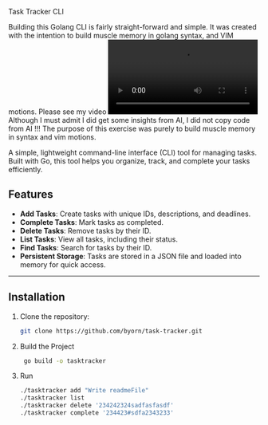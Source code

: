 Task Tracker CLI

Building this Golang CLI is fairly straight-forward and simple. 
It was created with the intention to build muscle memory in golang syntax, and VIM motions. 
Please see my video <video src='http://www.byornsplayground.com'>here</video>
Although I must admit I did get some insights from AI, I did not copy code from AI !!!
The purpose of this exercise was purely to build muscle memory in syntax and vim motions.


A simple, lightweight command-line interface (CLI) tool for managing tasks. Built with Go, this tool helps you organize, track, and complete your tasks efficiently.

## Features

- **Add Tasks**: Create tasks with unique IDs, descriptions, and deadlines.
- **Complete Tasks**: Mark tasks as completed.
- **Delete Tasks**: Remove tasks by their ID.
- **List Tasks**: View all tasks, including their status.
- **Find Tasks**: Search for tasks by their ID.
- **Persistent Storage**: Tasks are stored in a JSON file and loaded into memory for quick access.

---

## Installation

1. Clone the repository:
   ```bash
   git clone https://github.com/byorn/task-tracker.git
   

2. Build the Project
   ```bash
    go build -o tasktracker

3. Run
   ```bash
   ./tasktracker add "Write readmeFile"
   ./tasktracker list 
   ./tasktracker delete '234242324sadfasfasdf'
   ./tasktracker complete '234423#sdfa2343233'
     